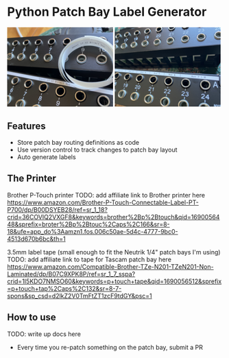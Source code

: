 # Python Patch Bay Label Generator

<img src="readme_images/image_1.jpg"  width="49%">
<img src="readme_images/image_2.jpg"  width="49%">

## Features
- Store patch bay routing definitions as code
- Use version control to track changes to patch bay layout
- Auto generate labels

## The Printer

Brother P-Touch printer
TODO: add affiliate link to Brother printer here
https://www.amazon.com/Brother-P-Touch-Connectable-Label-PT-P700/dp/B00DSYEB28/ref=sr_1_18?crid=36COVIQ2VXGF8&keywords=brother%2Bp%2Btouch&qid=1690056448&sprefix=broter%2Bp%2Btouc%2Caps%2C166&sr=8-18&ufe=app_do%3Aamzn1.fos.006c50ae-5d4c-4777-9bc0-4513d670b6bc&th=1

3.5mm label tape
(small enough to fit the Neutrik 1/4" patch bays I'm using)
TODO: add affiliate link to tape for Tascam patch bay here
https://www.amazon.com/Compatible-Brother-TZe-N201-TZeN201-Non-Laminated/dp/B07C9XPK8P/ref=sr_1_7_sspa?crid=1I5KDO7NMSO60&keywords=p+touch+tape&qid=1690056512&sprefix=p+touch+tap%2Caps%2C132&sr=8-7-spons&sp_csd=d2lkZ2V0TmFtZT1zcF9tdGY&psc=1

## How to use
TODO: write up docs here
- Every time you re-patch something on the patch bay, submit a PR